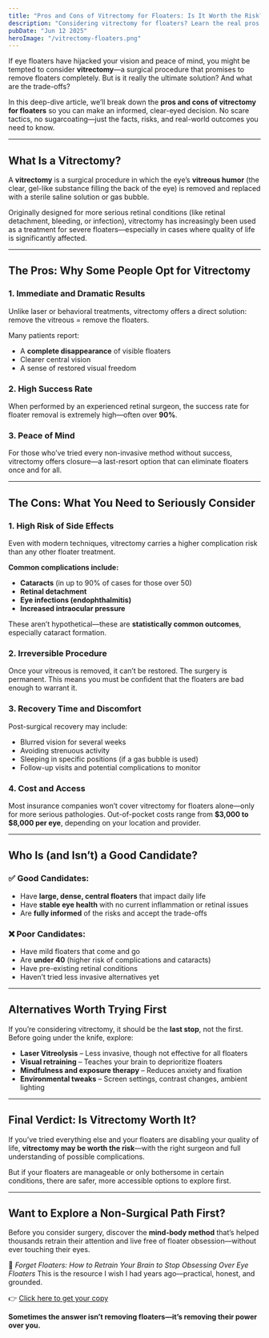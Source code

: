 ```yaml
---
title: "Pros and Cons of Vitrectomy for Floaters: Is It Worth the Risk?"
description: "Considering vitrectomy for floaters? Learn the real pros and cons of this invasive procedure, and whether the potential benefits outweigh the risks."
pubDate: "Jun 12 2025"
heroImage: "/vitrectomy-floaters.png"
---
```


If eye floaters have hijacked your vision and peace of mind, you might be tempted to consider **vitrectomy**—a surgical procedure that promises to remove floaters completely. But is it really the ultimate solution? And what are the trade-offs?

In this deep-dive article, we’ll break down the **pros and cons of vitrectomy for floaters** so you can make an informed, clear-eyed decision. No scare tactics, no sugarcoating—just the facts, risks, and real-world outcomes you need to know.

---

## What Is a Vitrectomy?

A **vitrectomy** is a surgical procedure in which the eye’s **vitreous humor** (the clear, gel-like substance filling the back of the eye) is removed and replaced with a sterile saline solution or gas bubble.

Originally designed for more serious retinal conditions (like retinal detachment, bleeding, or infection), vitrectomy has increasingly been used as a treatment for severe floaters—especially in cases where quality of life is significantly affected.

---

## The Pros: Why Some People Opt for Vitrectomy

### 1. **Immediate and Dramatic Results**

Unlike laser or behavioral treatments, vitrectomy offers a direct solution: remove the vitreous = remove the floaters.

Many patients report:

* A **complete disappearance** of visible floaters
* Clearer central vision
* A sense of restored visual freedom

### 2. **High Success Rate**

When performed by an experienced retinal surgeon, the success rate for floater removal is extremely high—often over **90%**.

### 3. **Peace of Mind**

For those who’ve tried every non-invasive method without success, vitrectomy offers closure—a last-resort option that can eliminate floaters once and for all.

---

## The Cons: What You Need to Seriously Consider

### 1. **High Risk of Side Effects**

Even with modern techniques, vitrectomy carries a higher complication risk than any other floater treatment.

**Common complications include:**

* **Cataracts** (in up to 90% of cases for those over 50)
* **Retinal detachment**
* **Eye infections (endophthalmitis)**
* **Increased intraocular pressure**

These aren’t hypothetical—these are **statistically common outcomes**, especially cataract formation.

### 2. **Irreversible Procedure**

Once your vitreous is removed, it can’t be restored. The surgery is permanent. This means you must be confident that the floaters are bad enough to warrant it.

### 3. **Recovery Time and Discomfort**

Post-surgical recovery may include:

* Blurred vision for several weeks
* Avoiding strenuous activity
* Sleeping in specific positions (if a gas bubble is used)
* Follow-up visits and potential complications to monitor

### 4. **Cost and Access**

Most insurance companies won’t cover vitrectomy for floaters alone—only for more serious pathologies. Out-of-pocket costs range from **\$3,000 to \$8,000 per eye**, depending on your location and provider.

---

## Who Is (and Isn’t) a Good Candidate?

### ✅ Good Candidates:

* Have **large, dense, central floaters** that impact daily life
* Have **stable eye health** with no current inflammation or retinal issues
* Are **fully informed** of the risks and accept the trade-offs

### ❌ Poor Candidates:

* Have mild floaters that come and go
* Are **under 40** (higher risk of complications and cataracts)
* Have pre-existing retinal conditions
* Haven’t tried less invasive alternatives yet

---

## Alternatives Worth Trying First

If you’re considering vitrectomy, it should be the **last stop**, not the first. Before going under the knife, explore:

* **Laser Vitreolysis** – Less invasive, though not effective for all floaters
* **Visual retraining** – Teaches your brain to deprioritize floaters
* **Mindfulness and exposure therapy** – Reduces anxiety and fixation
* **Environmental tweaks** – Screen settings, contrast changes, ambient lighting

---

## Final Verdict: Is Vitrectomy Worth It?

If you’ve tried everything else and your floaters are disabling your quality of life, **vitrectomy may be worth the risk**—with the right surgeon and full understanding of possible complications.

But if your floaters are manageable or only bothersome in certain conditions, there are safer, more accessible options to explore first.

---

## Want to Explore a Non-Surgical Path First?

Before you consider surgery, discover the **mind-body method** that’s helped thousands retrain their attention and live free of floater obsession—without ever touching their eyes.

📘 *Forget Floaters: How to Retrain Your Brain to Stop Obsessing Over Eye Floaters*
This is the resource I wish I had years ago—practical, honest, and grounded.

👉 [Click here to get your copy](/)

**Sometimes the answer isn’t removing floaters—it’s removing their power over you.**
